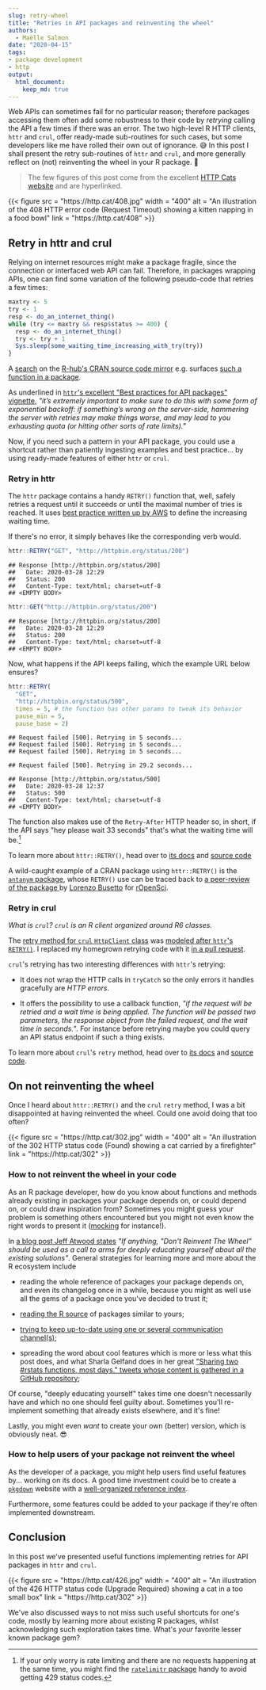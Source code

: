 ```yaml
---
slug: retry-wheel
title: "Retries in API packages and reinventing the wheel"
authors:
  - Maëlle Salmon
date: "2020-04-15"
tags:
- package development
- http
output: 
  html_document:
    keep_md: true
---
```





Web APIs can sometimes fail for no particular reason; 
therefore packages accessing them often add some robustness to their code by _retrying_ calling the API a few times if there was an error.
The two high-level R HTTP clients, `httr` and `crul`, offer ready-made sub-routines for such cases, but some developers like me have rolled their own out of ignorance.  :sweat_smile:
In this post I shall present the retry sub-routines of `httr` and `crul`, and more generally reflect on (not) reinventing the wheel in your R package.  :ferris_wheel:

> The few figures of this post come from the excellent [HTTP Cats website](https://http.cat/) and are hyperlinked.

<!--html_preserve--> {{< figure src = "https://http.cat/408.jpg" width = "400" alt = "An illustration of the 408 HTTP error code (Request Timeout) showing a kitten napping in a food bowl" link = "https://http.cat/408" >}}<!--/html_preserve-->

## Retry in httr and crul

Relying on internet resources might make a package fragile, since the connection or interfaced web API can fail.
Therefore, in packages wrapping APIs, one can find some variation of the following pseudo-code that retries a few times:

```r
maxtry <- 5
try <- 1
resp <- do_an_internet_thing()
while (try <= maxtry && resp$status >= 400) {
  resp <- do_an_internet_thing()
  try <- try + 1
  Sys.sleep(some_waiting_time_increasing_with_try(try))
}

```

A [search](https://github.com/search?q=httr%3A%3Aretry+l%3DR+user%3Acran&type=Code) on the [R-hub's CRAN source code mirror](https://docs.r-hub.io/#cranatgh) e.g. surfaces [such a function in a package](https://github.com/cran/geoknife/blob/36dc2b2a342bc5a6fe776ec1f2780ea4d731ee31/R/geoknifeUtils.R#L37L55).

As underlined in [`httr`'s excellent "Best practices for API packages" vignette](https://cran.r-project.org/web/packages/httr/vignettes/api-packages.html), _"it’s extremely important to make sure to do this with some form of exponential backoff: if something’s wrong on the server-side, hammering the server with retries may make things worse, and may lead to you exhausting quota (or hitting other sorts of rate limits)."_

Now, if you need such a pattern in your API package, you could use a shortcut rather than patiently ingesting examples and best practice... by using ready-made features of either `httr` or `crul`.

### Retry in httr

The `httr` package contains a handy `RETRY()` function that, well, safely retries a request until it succeeds or until the maximal number of tries is reached.
It uses [best practice written up by AWS](https://www.awsarchitectureblog.com/2015/03/backoff.html) to define the increasing waiting time.

If there's no error, it simply behaves like the corresponding verb would.


```r
httr::RETRY("GET", "http://httpbin.org/status/200")
```

```
## Response [http://httpbin.org/status/200]
##   Date: 2020-03-28 12:29
##   Status: 200
##   Content-Type: text/html; charset=utf-8
## <EMPTY BODY>
```

```r
httr::GET("http://httpbin.org/status/200")
```

```
## Response [http://httpbin.org/status/200]
##   Date: 2020-03-28 12:29
##   Status: 200
##   Content-Type: text/html; charset=utf-8
## <EMPTY BODY>
```

Now, what happens if the API keeps failing, which the example URL below ensures?


```r
httr::RETRY(
  "GET", 
  "http://httpbin.org/status/500",
  times = 5, # the function has other params to tweak its behavior
  pause_min = 5,
  pause_base = 2)
```

```
## Request failed [500]. Retrying in 5 seconds...
## Request failed [500]. Retrying in 5 seconds...
## Request failed [500]. Retrying in 5 seconds...
```

```
## Request failed [500]. Retrying in 29.2 seconds...
```

```
## Response [http://httpbin.org/status/500]
##   Date: 2020-03-28 12:37
##   Status: 500
##   Content-Type: text/html; charset=utf-8
## <EMPTY BODY>
```

The function also makes use of the `Retry-After` HTTP header so, in short, if the API says "hey please wait 33 seconds" that's what the waiting time will be.[^1]

To learn more about `httr::RETRY()`, head over to [its docs](https://httr.r-lib.org/reference/RETRY.html) and [source code](https://github.com/r-lib/httr/blob/master/R/retry.R)

A wild-caught example of a CRAN package using `httr::RETRY()` is the [`antanym` package](https://github.com/ropensci/antanym/blob/c52f26b65feb7a4f2983ea47ae84e8e2f98f936f/R/load.R#L191), whose `RETRY()` use can be traced back to [a peer-review of the package ](https://github.com/ropensci/software-review/issues/198#issuecomment-384070245) by [Lorenzo Busetto](https://github.com/lbusett) for [rOpenSci](http://ropensci.org/software-review).


### Retry in crul

_What is `crul`? `crul` is an R client organized around R6 classes._

The [retry method for `crul` `HttpClient` class](https://docs.ropensci.org/crul/reference/HttpClient.html#method-retry) was [modeled after `httr`'s `RETRY()`](https://github.com/ropensci/crul/pull/95). I replaced my homegrown retrying code with it [in a pull request](https://github.com/ropensci/ropenaq/pull/50). 

`crul`'s retrying has two interesting differences with `httr`'s retrying:

* It does not wrap the HTTP calls in `tryCatch` so the only errors it handles gracefully are _HTTP errors_.

* It offers the possibility to use a callback function, _"if the request will be retried and a wait time is being applied. The function will be passed two parameters, the response object from the failed request, and the wait time in seconds."_. For instance before retrying maybe you could query an API status endpoint if such a thing exists.

To learn more about `crul`'s `retry` method, head over to [its docs](https://docs.ropensci.org/crul/reference/HttpClient.html#method-retry) and [source code](https://github.com/ropensci/crul/blob/master/R/client.R#L388-L430).

## On not reinventing the wheel

Once I heard about `httr::RETRY()` and the `crul` `retry` method, I was a bit disappointed at having reinvented the wheel. 
Could one avoid doing that too often?

<!--html_preserve--> {{< figure src = "https://http.cat/302.jpg" width = "400" alt = "An illustration of the 302 HTTP status code (Found) showing a cat carried by a firefighter" link = "https://http.cat/302" >}}<!--/html_preserve-->

### How to not reinvent the wheel in your code

As an R package developer, how do you know about functions and methods already existing in packages your package depends on, or could depend on, or could draw inspiration from?
Sometimes you might guess your problem is something others encountered but you might not even know the right words to present it ([mocking](/2019/10/29/mocking/) for instance!).

In [a blog post Jeff Atwood states](https://blog.codinghorror.com/dont-reinvent-the-wheel-unless-you-plan-on-learning-more-about-wheels/) _"If anything, "Don't Reinvent The Wheel" should be used as a call to arms for deeply educating yourself about all the existing solutions"_.
General strategies for learning more and more about the R ecosystem include

* reading the whole reference of packages your package depends on, and even its changelog once in a while, because you might as well use all the gems of a package once you've decided to trust it;

* [reading the R source](/2019/05/14/read-the-source/) of packages similar to yours;

* [trying to keep up-to-date using one or several communication channel(s)](https://masalmon.eu/2019/01/25/uptodate/);

* spreading the word about cool features which is more or less what this post does, and what Sharla Gelfand does in her great ["Sharing two #rstats functions, most days." tweets whose content is gathered in a GitHub repository](https://github.com/sharlagelfand/twofunctionsmostdays/);

Of course, "deeply educating yourself" takes time one doesn't necessarily have and which no one should feel guilty about.
Sometimes you'll re-implement something that already exists elsewhere, and it's fine!

Lastly, you might even _want_ to create your own (better) version, which is obviously neat. :sunglasses:

### How to help users of your package not reinvent the wheel

As the developer of a package, you might help users find useful features by... working on its docs.
A good time investment could be to create a [`pkgdown`](https://pkgdown.r-lib.org/) website with a [well-organized reference index](https://pkgdown.r-lib.org/articles/pkgdown.html#reference-1).

Furthermore, some features could be added to your package if they're often implemented downstream.

## Conclusion

In this post we've presented useful functions implementing retries for API packages in `httr` and `crul`.

<!--html_preserve--> {{< figure src = "https://http.cat/426.jpg" width = "400" alt = "An illustration of the 426 HTTP status code (Upgrade Required) showing a cat in a too small box" link = "https://http.cat/302" >}}<!--/html_preserve-->

We've also discussed ways to not miss such useful shortcuts for one's code, mostly by learning more about existing R packages, whilst acknowledging such exploration takes time.
What's _your_ favorite lesser known package gem?

[^1]: If your only worry is rate limiting and there are no requests happening at the same time, you might find the [`ratelimitr` package](https://cran.r-project.org/web/packages/ratelimitr/index.html) handy to avoid getting 429 status codes.
